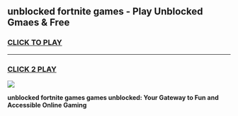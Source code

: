
## unblocked fortnite games - Play Unblocked Gmaes & Free
<h3>
<a href="https://news.freeplayer.one?title=unblocked_fortnite_games&ref=16F">CLICK TO PLAY</a></h3>
<hr>

<h3>
<a href="https://news.freeplayer.one?title=unblocked_fortnite_games&ref=16F">CLICK 2 PLAY</a>
  
</h3>

<a href="https://news.freeplayer.one?title=unblocked_fortnite_games&ref=16F/"><img src="https://clearcache.store/games.png"></a>


**unblocked fortnite games games unblocked: Your Gateway to Fun and Accessible Online Gaming**
